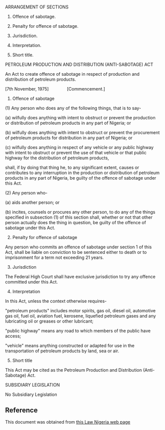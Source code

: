 # 

ARRANGEMENT OF SECTIONS

1. Offence of sabotage.

2. Penalty for offence of sabotage.

4. Jurisdiction.

5. Interpretation.

6. Short title.

PETROLEUM PRODUCTION AND DISTRIBUTION (ANTI-SABOTAGE) ACT

An Act to create offence of sabotage in respect of production and distribution of petroleum products.

[7th November, 1975]               [Commencement.]

1. Offence of sabotage

(1) Any person who does any of the following things, that is to say-

(a) wilfully does anything with intent to obstruct or prevent the production or distribution of petroleum products in any part of Nigeria; or

(b) wilfully does anything with intent to obstruct or prevent the procurement of petroleum products for distribution in any part of Nigeria; or

(c) wilfully does anything in respect of any vehicle or any public highway with intent to obstruct or prevent the use of that vehicle or that public highway for the distribution of petroleum products,

shall, if by doing that thing he, to any significant extent, causes or contributes to any interruption in the production or distribution of petroleum products in any part of Nigeria, be guilty of the offence of sabotage under this Act.

(2) Any person who-

(a) aids another person; or

(b) incites, counsels or procures any other person, to do any of the things specified in subsection (1) of this section shall, whether or not that other person actually does the thing in question, be guilty of the offence of sabotage under this Act.

2. Penalty for offence of sabotage

Any person who commits an offence of sabotage under section 1 of this Act, shall be liable on conviction to be sentenced either to death or to imprisonment for a term not exceeding 21 years.

3. Jurisdiction

The Federal High Court shall have exclusive jurisdiction to try any offence committed under this Act.

4. Interpretation

In this Act, unless the context otherwise requires-

"petroleum products" includes motor spirits, gas oil, diesel oil, automotive gas oil, fuel oil, aviation fuel, kerosene, liquefied petroleum gases and any lubricating oil or greases or other lubricant;

"public highway" means any road to which members of the public have access;

"vehicle" means anything constructed or adapted for use in the transportation of petroleum products by land, sea or air.

5. Short title

This Act may be cited as the Petroleum Production and Distribution (Anti-Sabotage) Act.

SUBSIDIARY LEGISLATION

No Subsidiary Legislation

## Reference

This document was obtained from [this Law Nigeria web page](http://www.lawnigeria.com/LFN/P/Petroleum-Production-and-Distribution%28Anti-Sabotage%29Act.php)
